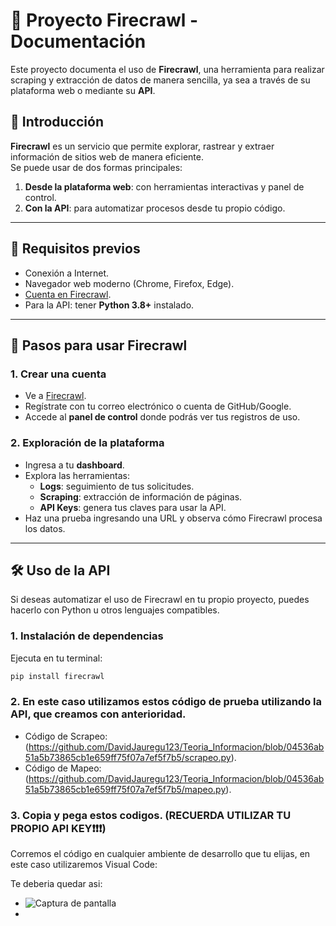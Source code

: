# 📘 Proyecto Firecrawl - Documentación

Este proyecto documenta el uso de **Firecrawl**, una herramienta para realizar scraping y extracción de datos de manera sencilla, ya sea a través de su plataforma web o mediante su **API**.

## 🚀 Introducción

**Firecrawl** es un servicio que permite explorar, rastrear y extraer información de sitios web de manera eficiente.  
Se puede usar de dos formas principales:
1. **Desde la plataforma web**: con herramientas interactivas y panel de control.
2. **Con la API**: para automatizar procesos desde tu propio código.

---

## 📝 Requisitos previos

- Conexión a Internet.
- Navegador web moderno (Chrome, Firefox, Edge).
- [Cuenta en Firecrawl](https://www.firecrawl.dev/app/logs).
- Para la API: tener **Python 3.8+** instalado.

---

## 🔑 Pasos para usar Firecrawl

### 1. Crear una cuenta
- Ve a [Firecrawl](https://www.firecrawl.dev/app/logs).
- Regístrate con tu correo electrónico o cuenta de GitHub/Google.
- Accede al **panel de control** donde podrás ver tus registros de uso.

### 2. Exploración de la plataforma
- Ingresa a tu **dashboard**.
- Explora las herramientas:
  - **Logs**: seguimiento de tus solicitudes.
  - **Scraping**: extracción de información de páginas.
  - **API Keys**: genera tus claves para usar la API.
- Haz una prueba ingresando una URL y observa cómo Firecrawl procesa los datos.

---

## 🛠️ Uso de la API

Si deseas automatizar el uso de Firecrawl en tu propio proyecto, puedes hacerlo con Python u otros lenguajes compatibles.

### 1. Instalación de dependencias
Ejecuta en tu terminal:

```bash
pip install firecrawl
````
### 2. En este caso utilizamos estos código de prueba utilizando la API, que creamos con anterioridad. 
- Código de Scrapeo: (https://github.com/DavidJauregu123/Teoria_Informacion/blob/04536ab51a5b73865cb1e659ff75f07a7ef5f7b5/scrapeo.py).
- Código de Mapeo: (https://github.com/DavidJauregu123/Teoria_Informacion/blob/04536ab51a5b73865cb1e659ff75f07a7ef5f7b5/mapeo.py).

### 3. Copia y pega estos codigos. (RECUERDA UTILIZAR TU PROPIO API KEY❗❗❗)
Corremos el código en cualquier ambiente de desarrollo que tu elijas, en este caso utilizaremos Visual Code: 


Te deberia quedar asi:
- ![Captura de pantalla](https://github.com/DavidJauregu123/Teoria_Informacion/blob/c42845ad925ed2dec290453a62bbf087aeeded11/captura%20de%20mapeo.png) 
- 


  






